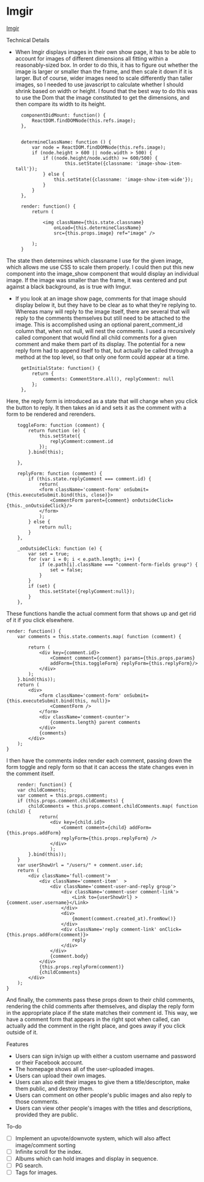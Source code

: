 # Imgir

[Imgir][heroku]

[heroku]: http://imgir.herokuapp.com

Technical Details

- When Imgir displays images in their own show page, it has to be able to account for images of different dimensions all fitting within a reasonably-sized box. In order to do this, it has to figure out whether the image is larger or smaller than the frame, and then scale it down if it is larger. But of course, wider images need to scale differently than taller images, so I needed to use javascript to calculate whether I should shrink based on width or height. I found that the best way to do this was to use the Dom that the image constituted to get the dimensions, and then compare its width to its height.

		componentDidMount: function() {
			ReactDOM.findDOMNode(this.refs.image);
		},
	
	
		determineClassName: function () {
			var node = ReactDOM.findDOMNode(this.refs.image);
			if (node.height > 600 || node.width > 500) {
				if ((node.height/node.width) >= 600/500) {
						this.setState({classname: 'image-show-item-tall'});
				} else {
					this.setState({classname: 'image-show-item-wide'});
				}
			}
		},
	
		render: function() {
			return (
		
				<img className={this.state.classname}
					onLoad={this.determineClassName}
					src={this.props.image} ref="image" />
		
			);
		}

The state then determines which classname I use for the given image, which allows me use CSS to scale them properly. I could then put this new component into the image_show component that would display an individual image. If the image was smaller than the frame, it was centered and put against a black background, as is true with Imgur.

- If you look at an image show page, comments for that image should display below it, but they have to be clear as to what they're replying to. Whereas many will reply to the image itself, there are several that will reply to the comments themselves but still need to be attached to the image. This is accomplished using an optional parent_comment_id column that, when not null, will nest the comments. I used a recursively called component that would find all child comments for a given comment and make them part of its display. The potential for a new reply form had to append itself to that, but actually be called through a method at the top level, so that only one form could appear at a time.

		getInitialState: function() {
			return {
				comments: CommentStore.all(), replyComment: null
			};
		},

Here, the reply form is introduced as a state that will change when you click the button to reply. It then takes an id and sets it as the comment with a form to be rendered and rerenders.

		toggleForm: function (comment) {
			return function (e) {
				this.setState({
					replyComment:comment.id
				});
			}.bind(this);
	
		},

		replyForm: function (comment) {
			if (this.state.replyComment === comment.id) {
				return(
				<form className='comment-form' onSubmit={this.executeSubmit.bind(this, close)}>
					<CommentForm parent={comment} onOutsideClick={this._onOutsideClick}/>
				</form>
				);
			} else {
				return null;
			}
		},
		
		_onOutsideClick: function (e) {
			var set = true;
			for (var i = 0; i < e.path.length; i++) {
				if (e.path[i].className === "comment-form-fields group") {
					set = false;
				}
			}
			if (set) {
				this.setState({replyComment:null});
			}
		},


These functions handle the actual comment form that shows up and get rid of it if you click elsewhere.

	render: function() {
		var comments = this.state.comments.map( function (comment) {
	
			return (
				<div key={comment.id}>
					<Comment comment={comment} params={this.props.params} 		
					addForm={this.toggleForm} replyForm={this.replyForm}/>
				</div>
			);
		}.bind(this));
		return (
			<div>
				<form className='comment-form' onSubmit={this.executeSubmit.bind(this, null)}>
					<CommentForm />
				</form>
				<div className='comment-counter'>
					{comments.length} parent comments
				</div>
				{comments}
			</div>
		);
	}
	
I then have the comments index render each comment, passing down the form toggle and reply form so that it can access the state changes even in the comment itself.

		render: function() {
		var childComments;
		var comment = this.props.comment;
		if (this.props.comment.childComments) {
			childComments = this.props.comment.childComments.map( function (child) {
				return(
					<div key={child.id}>
						<Comment comment={child} addForm={this.props.addForm} 
						replyForm={this.props.replyForm} />
					</div>
					);
			}.bind(this));
		}
		var userShowUrl = "/users/" + comment.user.id;
		return (
			<div className='full-comment'>
				<div className='comment-item'  >
					<div className='comment-user-and-reply group'>
						<div className='comment-user comment-link'>
							<Link to={userShowUrl} >{comment.user.username}</Link>
						</div>
						<div>
							{moment(comment.created_at).fromNow()}
						</div>
						<div className='reply comment-link' onClick={this.props.addForm(comment)}>
							reply
						</div>
					</div>
					{comment.body}
				</div>
				{this.props.replyForm(comment)}
				{childComments}
			</div>
		);
	}
	
And finally, the comments pass these props down to their child comments, rendering the child comments after themselves, and display the reply form in the appropriate place if the state matches their comment id. This way, we have a comment form that appears in the right spot when called, can actually add the comment in the right place, and goes away if you click outside of it.

Features

- Users can sign in/sign up with either a custom username and password or their Facebook account.
- The homepage shows all of the user-uploaded images.
- Users can upload their own images.
- Users can also edit their images to give them a title/descripton, make them public, and destroy them.
- Users can comment on other people's public images and also reply to those comments.
- Users can view other people's images with the titles and descriptions, provided they are public.


To-do

- [ ] Implement an upvote/downvote system, which will also affect image/comment sorting
- [ ] Infinite scroll for the index.
- [ ] Albums which can hold images and display in sequence.
- [ ] PG search.
- [ ] Tags for images.
